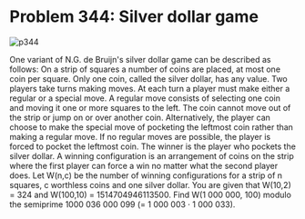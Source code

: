 # Problem 344: Silver dollar game

![p344](img/344.gif)

One variant of N.G. de Bruijn's silver dollar game can be described as
follows: On a strip of squares a number of coins are placed, at most one
coin per square. Only one coin, called the silver dollar, has any value.
Two players take turns making moves. At each turn a player must make
either a regular or a special move. A regular move consists of selecting
one coin and moving it one or more squares to the left. The coin cannot
move out of the strip or jump on or over another coin. Alternatively,
the player can choose to make the special move of pocketing the leftmost
coin rather than making a regular move. If no regular moves are
possible, the player is forced to pocket the leftmost coin. The winner
is the player who pockets the silver dollar. A winning configuration is
an arrangement of coins on the strip where the first player can force a
win no matter what the second player does. Let W(n,c) be the number of
winning configurations for a strip of n squares, c worthless coins and
one silver dollar. You are given that W(10,2) = 324 and W(100,10) =
1514704946113500. Find W(1 000 000, 100) modulo the semiprime 1000 036
000 099 (= 1 000 003 · 1 000 033).